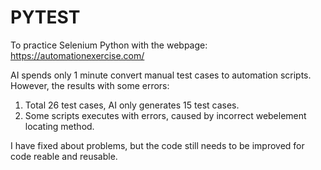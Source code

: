 # PYTEST
To practice Selenium Python with the webpage: https://automationexercise.com/

AI spends only 1 minute convert manual test cases to automation scripts. 
However, the results with some errors:
1. Total 26 test cases, AI only generates 15 test cases.
2. Some scripts executes with errors, caused by incorrect webelement locating method.

I have fixed about problems, but the code still needs to be improved for code reable and reusable. 
